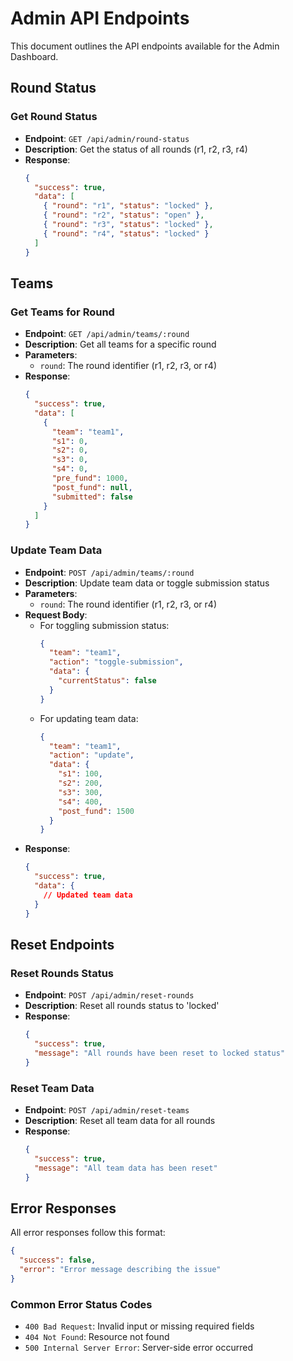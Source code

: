 # Admin API Endpoints

This document outlines the API endpoints available for the Admin Dashboard.

## Round Status

### Get Round Status
- **Endpoint**: `GET /api/admin/round-status`
- **Description**: Get the status of all rounds (r1, r2, r3, r4)
- **Response**:
  ```json
  {
    "success": true,
    "data": [
      { "round": "r1", "status": "locked" },
      { "round": "r2", "status": "open" },
      { "round": "r3", "status": "locked" },
      { "round": "r4", "status": "locked" }
    ]
  }
  ```

## Teams

### Get Teams for Round
- **Endpoint**: `GET /api/admin/teams/:round`
- **Description**: Get all teams for a specific round
- **Parameters**:
  - `round`: The round identifier (r1, r2, r3, or r4)
- **Response**:
  ```json
  {
    "success": true,
    "data": [
      {
        "team": "team1",
        "s1": 0,
        "s2": 0,
        "s3": 0,
        "s4": 0,
        "pre_fund": 1000,
        "post_fund": null,
        "submitted": false
      }
    ]
  }
  ```

### Update Team Data
- **Endpoint**: `POST /api/admin/teams/:round`
- **Description**: Update team data or toggle submission status
- **Parameters**:
  - `round`: The round identifier (r1, r2, r3, or r4)
- **Request Body**:
  - For toggling submission status:
    ```json
    {
      "team": "team1",
      "action": "toggle-submission",
      "data": {
        "currentStatus": false
      }
    }
    ```
  - For updating team data:
    ```json
    {
      "team": "team1",
      "action": "update",
      "data": {
        "s1": 100,
        "s2": 200,
        "s3": 300,
        "s4": 400,
        "post_fund": 1500
      }
    }
    ```
- **Response**:
  ```json
  {
    "success": true,
    "data": {
      // Updated team data
    }
  }
  ```

## Reset Endpoints

### Reset Rounds Status
- **Endpoint**: `POST /api/admin/reset-rounds`
- **Description**: Reset all rounds status to 'locked'
- **Response**:
  ```json
  {
    "success": true,
    "message": "All rounds have been reset to locked status"
  }
  ```

### Reset Team Data
- **Endpoint**: `POST /api/admin/reset-teams`
- **Description**: Reset all team data for all rounds
- **Response**:
  ```json
  {
    "success": true,
    "message": "All team data has been reset"
  }
  ```

## Error Responses

All error responses follow this format:

```json
{
  "success": false,
  "error": "Error message describing the issue"
}
```

### Common Error Status Codes
- `400 Bad Request`: Invalid input or missing required fields
- `404 Not Found`: Resource not found
- `500 Internal Server Error`: Server-side error occurred
